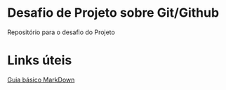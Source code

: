# Desafio de Projeto sobre Git/Github
Repositório para o desafio do Projeto

# Links úteis
[Guia básico MarkDown](https://www.markdownguide.org/basic-syntax/)
